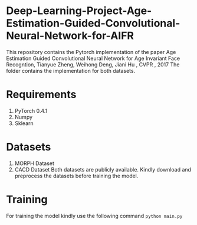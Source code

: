 # Deep-Learning-Project-Age-Estimation-Guided-Convolutional-Neural-Network-for-AIFR
This repository contains the Pytorch implementation of the paper Age Estimation Guided Convolutional Neural Network for Age Invariant Face Recogntion, Tianyue Zheng, Weihong Deng, Jiani Hu , CVPR , 2017
The folder contains the implementation for both datasets.

# Requirements 
1. PyTorch 0.4.1
2. Numpy
3. Sklearn

# Datasets  
1. MORPH Dataset
2. CACD Dataset
Both datasets are publicly available. Kindly download and preprocess the datasets before training the model.

# Training 
For training the model kindly use the following command
```python main.py```
